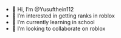 - 👋 Hi, I’m @Yusufthein112
- 👀 I’m interested in getting ranks in roblox
- 🌱 I’m currently learning in school
- 💞️ I’m looking to collaborate on roblox


<!---
Yusufthein112/Yusufthein112 is a ✨ special ✨ repository because its `README.md` (this file) appears on your GitHub profile.
You can click the Preview link to take a look at your changes.
--->
